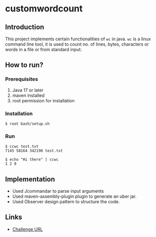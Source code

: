 # customwordcount

## Introduction
This project implements certain functionalities of ```wc``` in java. ```wc``` is a linux command line tool,
it is used to count no. of lines, bytes, characters or words in a file or from standard input.

## How to run?

### Prerequisites
1. Java 17 or later
2. maven installed
3. root permission for installation

### Installation
```
$ root bash/setup.sh
```

### Run
```
$ ccwc test.txt 
7145 58164 342190 test.txt

$ echo "Hi there" | ccwc
1 2 9
```

## Implementation
* Used Jcommandar to parse input arguments
* Used maven-assembly-plugin plugin to generate an uber jar.
* Used Observer design pattern to structure the code.


## Links
* [Challenge URL](https://codingchallenges.substack.com/p/coding-challenge-1)